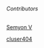 ###### Contributors
[Semyon V](https://github.com/uoziod)

[cluser404](https://github.com/cluser404)